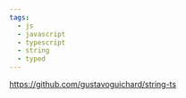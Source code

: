 ```yaml
---
tags:
  - js
  - javascript
  - typescript
  - string
  - typed
---
```

https://github.com/gustavoguichard/string-ts